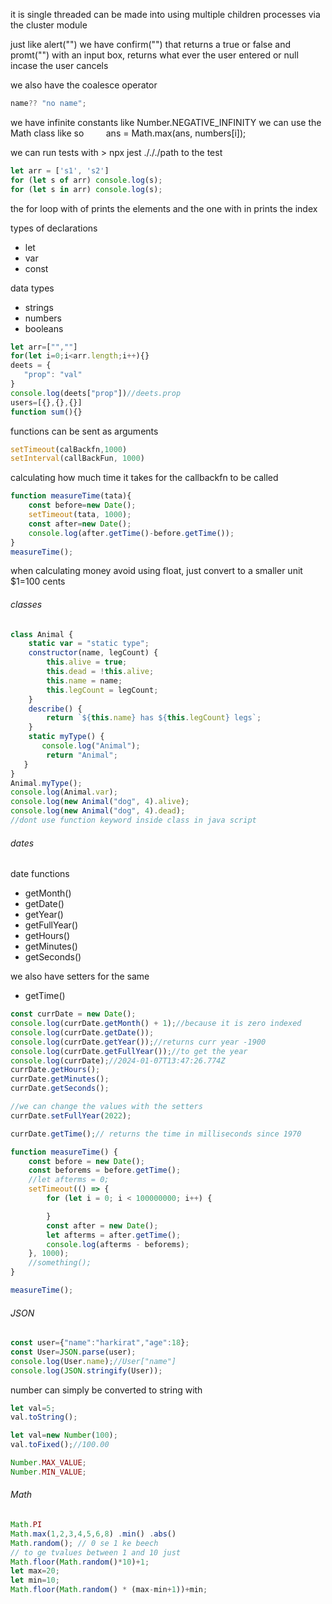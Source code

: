 it is single threaded
can be made into using multiple children processes via the cluster module

just like alert("") we have confirm("") that returns a true or false
and promt("") with an input box, returns what ever the user entered or null incase the user cancels

we also have the coalesce operator 
```js
name?? "no name";
```

we have infinite constants like Number.NEGATIVE_INFINITY
we can use the Math class like so         ans = Math.max(ans, numbers[i]);

we can run tests with > npx jest ./././path to the test

```js
let arr = ['s1', 's2']
for (let s of arr) console.log(s);
for (let s in arr) console.log(s);
```
the for loop with of prints the elements 
and the one with in prints the index

types of declarations
- let
- var
- const

data types
- strings
- numbers
- booleans

```js
let arr=["",""]
for(let i=0;i<arr.length;i++){}
deets = {
   "prop": "val"
}
console.log(deets["prop"])//deets.prop
users=[{},{},{}]
function sum(){}
```

functions can be sent as arguments
```js
setTimeout(calBackfn,1000)
setInterval(callBackFun, 1000)
```

calculating how much time it takes for the callbackfn to be called

```js
function measureTime(tata){
    const before=new Date();
    setTimeout(tata, 1000);
    const after=new Date();
    console.log(after.getTime()-before.getTime());
}
measureTime();
```

when calculating money avoid using float, just convert to a smaller unit
$1=100 cents
###### classes
```js
class Animal {
    static var = "static type";
    constructor(name, legCount) {
        this.alive = true;
        this.dead = !this.alive;
        this.name = name;
        this.legCount = legCount;
    }
    describe() {
        return `${this.name} has ${this.legCount} legs`;
    }
    static myType() {
       console.log("Animal");
        return "Animal";
   }
}
Animal.myType();
console.log(Animal.var);
console.log(new Animal("dog", 4).alive);
console.log(new Animal("dog", 4).dead);
//dont use function keyword inside class in java script
```
###### dates
date functions
- getMonth()
- getDate()
- getYear()
- getFullYear()
- getHours()
- getMinutes()
- getSeconds()

we also have setters for the same

- getTime()

```js
const currDate = new Date();
console.log(currDate.getMonth() + 1);//because it is zero indexed
console.log(currDate.getDate());
console.log(currDate.getYear());//returns curr year -1900
console.log(currDate.getFullYear());//to get the year
console.log(currDate);//2024-01-07T13:47:26.774Z
currDate.getHours();
currDate.getMinutes();
currDate.getSeconds();

//we can change the values with the setters
currDate.setFullYear(2022);

currDate.getTime();// returns the time in milliseconds since 1970

function measureTime() {
    const before = new Date();
    const beforems = before.getTime();
    //let afterms = 0;
    setTimeout(() => {
        for (let i = 0; i < 100000000; i++) {

        }
        const after = new Date();
        let afterms = after.getTime();
        console.log(afterms - beforems);
    }, 1000);
    //something();
}

measureTime();

```
###### JSON
```js
const user={"name":"harkirat","age":18};
const User=JSON.parse(user);
console.log(User.name);//User["name"]
console.log(JSON.stringify(User));
```

number can simply be converted to string with
```js
let val=5;
val.toString();

let val=new Number(100);
val.toFixed();//100.00

Number.MAX_VALUE;
Number.MIN_VALUE;
```

###### Math
```js
Math.PI
Math.max(1,2,3,4,5,6,8) .min() .abs()
Math.random(); // 0 se 1 ke beech 
// to ge tvalues between 1 and 10 just
Math.floor(Math.random()*10)+1;
let max=20;
let min=10;
Math.floor(Math.random() * (max-min+1))+min;
```